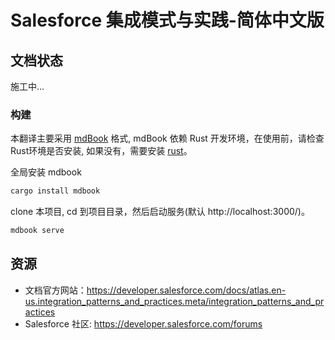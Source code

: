 # Salesforce 集成模式与实践-简体中文版

## 文档状态

施工中...

### 构建

本翻译主要采用 [mdBook](https://github.com/rust-lang-nursery/mdBook) 格式, mdBook 依赖 Rust 开发环境，在使用前，请检查Rust环境是否安装, 如果没有，需要安装 [rust](https://www.rust-lang.org/tools/install)。

全局安装 mdbook

``` bash
cargo install mdbook
```

clone 本项目, cd 到项目目录，然后启动服务(默认 http://localhost:3000/)。

```bash
mdbook serve
```

## 资源

- 文档官方网站：https://developer.salesforce.com/docs/atlas.en-us.integration_patterns_and_practices.meta/integration_patterns_and_practices
- Salesforce 社区: https://developer.salesforce.com/forums
